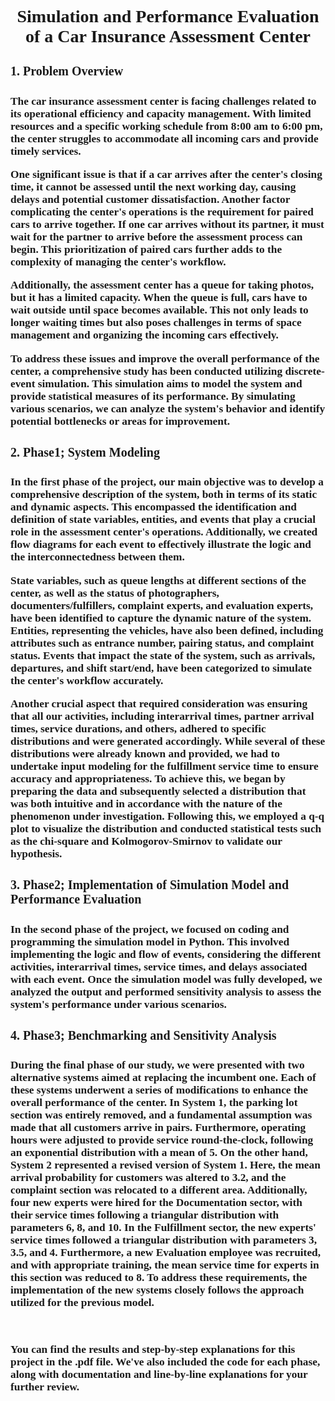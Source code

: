 <span style="font-family:Times New Roman; font-size:14pt;">
<h2 align="center"><b>Simulation and Performance Evaluation of a Car Insurance Assessment Center</b></h2>
</span>



<span style="font-family:Times New Roman; font-size:15pt;">
<h4><b>1. Problem Overview<b></h4>
<span>
<span style="font-family: Times New Roman; font-size: 13pt;">

The car insurance assessment center is facing challenges related to its operational efficiency and capacity management. With limited resources and a specific working schedule from 8:00 am to 6:00 pm, the center struggles to accommodate all incoming cars and provide timely services. 

One significant issue is that if a car arrives after the center's closing time, it cannot be assessed until the next working day, causing delays and potential customer dissatisfaction. Another factor complicating the center's operations is the requirement for paired cars to arrive together. If one car arrives without its partner, it must wait for the partner to arrive before the assessment process can begin. This prioritization of paired cars further adds to the complexity of managing the center's workflow.

Additionally, the assessment center has a queue for taking photos, but it has a limited capacity. When the queue is full, cars have to wait outside until space becomes available. This not only leads to longer waiting times but also poses challenges in terms of space management and organizing the incoming cars effectively.

To address these issues and improve the overall performance of the center, a comprehensive study has been conducted utilizing discrete-event simulation. This simulation aims to model the system and provide statistical measures of its performance. By simulating various scenarios, we can analyze the system's behavior and identify potential bottlenecks or areas for improvement.

<span style="font-family:Times New Roman; font-size:15pt;">
<h4><b>2. Phase1; System Modeling<b></h4>
<span>
<span style="font-family: Times New Roman; font-size: 13pt;">
  
In the first phase of the project, our main objective was to develop a comprehensive description of the system, both in terms of its static and dynamic aspects. This encompassed the identification and definition of state variables, entities, and events that play a crucial role in the assessment center's operations. Additionally, we created flow diagrams for each event to effectively illustrate the logic and the interconnectedness between them.

State variables, such as queue lengths at different sections of the center, as well as the status of photographers, documenters/fulfillers, complaint experts, and evaluation experts, have been identified to capture the dynamic nature of the system. Entities, representing the vehicles, have also been defined, including attributes such as entrance number, pairing status, and complaint status. Events that impact the state of the system, such as arrivals, departures, and shift start/end, have been categorized to simulate the center's workflow accurately.

Another crucial aspect that required consideration was ensuring that all our activities, including interarrival times, partner arrival times, service durations, and others, adhered to specific distributions and were generated accordingly. While several of these distributions were already known and provided, we had to undertake input modeling for the fulfillment service time to ensure accuracy and appropriateness. To achieve this, we began by preparing the data and subsequently selected a distribution that was both intuitive and in accordance with the nature of the phenomenon under investigation. Following this, we employed a q-q plot to visualize the distribution and conducted statistical tests such as the chi-square and Kolmogorov-Smirnov to validate our hypothesis.

</span>

<span style="font-family:Times New Roman; font-size:15pt;">
<h4><b>3. Phase2; Implementation of Simulation Model and Performance Evaluation<b></h4>
<span>
<span style="font-family: Times New Roman; font-size: 13pt;">

In the second phase of the project, we focused on coding and programming the simulation model in Python. This involved implementing the logic and flow of events, considering the different activities, interarrival times, service times, and delays associated with each event. Once the simulation model was fully developed, we analyzed the output and performed sensitivity analysis to assess the system's performance under various scenarios.

<span>

<span style="font-family:Times New Roman; font-size:15pt;">
<h4><b>4. Phase3; Benchmarking and Sensitivity Analysis<b></h4>
<span>
<span style="font-family: Times New Roman; font-size: 13pt;">

During the final phase of our study, we were presented with two alternative systems aimed at replacing the incumbent one. Each of these systems underwent a series of modifications to enhance the overall performance of the center. In System 1, the parking lot section was entirely removed, and a fundamental assumption was made that all customers arrive in pairs. Furthermore, operating hours were adjusted to provide service round-the-clock, following an exponential distribution with a mean of 5. On the other hand, System 2 represented a revised version of System 1. Here, the mean arrival probability for customers was altered to 3.2, and the complaint section was relocated to a different area. Additionally, four new experts were hired for the Documentation sector, with their service times following a triangular distribution with parameters 6, 8, and 10. In the Fulfillment sector, the new experts' service times followed a triangular distribution with parameters 3, 3.5, and 4. Furthermore, a new Evaluation employee was recruited, and with appropriate training, the mean service time for experts in this section was reduced to 8. To address these requirements, the implementation of the new systems closely follows the approach utilized for the previous model.

<span>

  
<br>

  
You can find the results and step-by-step explanations for this project in the .pdf file. We've also included the code for each phase, along with documentation and line-by-line explanations for your further review.

